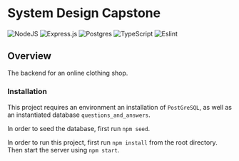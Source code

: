 # System Design Capstone

<img align="center" alt="NodeJS" src="https://img.shields.io/badge/node.js-%2343853D.svg?style=for-the-badge&logo=node-dot-js&logoColor=white"/>
<img align="center" alt="Express.js" src="https://img.shields.io/badge/express.js-%23404d59.svg?style=for-the-badge&logo=express&logoColor=%2361DAFB"/>
<img align="center" alt="Postgres" src ="https://img.shields.io/badge/postgres-%23316192.svg?style=for-the-badge&logo=postgresql&logoColor=white"/>
<img align="center" alt="TypeScript" src ="https://img.shields.io/badge/typescript-%23007ACC.svg?style=for-the-badge&logo=typescript&logoColor=white"/>
<img align="center" alt="Eslint" src ="https://img.shields.io/badge/ESLint-4B3263?style=for-the-badge&logo=eslint&logoColor=white"/>

## Overview

The backend for an online clothing shop.

### Installation

This project requires an environment an installation of `PostGreSQL`, as well as an instantiated database `questions_and_answers`.

In order to seed the database, first run `npm seed`.

In order to run this project, first run `npm install` from the root directory. Then start the server using `npm start`.
